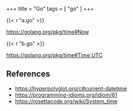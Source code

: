 +++
title = "Go"
tags = [ "go" ]
+++

{{< r "a.go" >}}

<https://golang.org/pkg/time#Now>

{{< r "b.go" >}}

<https://golang.org/pkg/time#Time.UTC>

## References

- <https://hyperpolyglot.org/c#current-datetime>
- <https://programming-idioms.org/idiom/61>
- <https://rosettacode.org/wiki/System_time>
